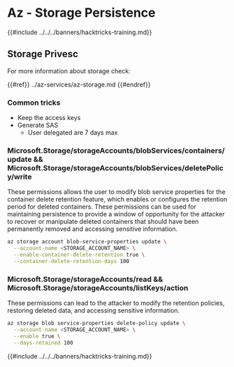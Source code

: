 # Az - Storage Persistence

{{#include ../../../banners/hacktricks-training.md}}

## Storage Privesc

For more information about storage check:

{{#ref}}
../az-services/az-storage.md
{{#endref}}

### Common tricks

- Keep the access keys
- Generate SAS
  - User delegated are 7 days max

### Microsoft.Storage/storageAccounts/blobServices/containers/update && Microsoft.Storage/storageAccounts/blobServices/deletePolicy/write

These permissions allows the user to modify blob service properties for the container delete retention feature, which enables or configures the retention period for deleted containers. These permissions can be used for maintaining persistence to provide a window of opportunity for the attacker to recover or manipulate deleted containers that should have been permanently removed and accessing sensitive information.

```bash
az storage account blob-service-properties update \
  --account-name <STORAGE_ACCOUNT_NAME> \
  --enable-container-delete-retention true \
  --container-delete-retention-days 100
```

### Microsoft.Storage/storageAccounts/read && Microsoft.Storage/storageAccounts/listKeys/action

These permissions can lead to the attacker to modify the retention policies, restoring deleted data, and accessing sensitive information.

```bash
az storage blob service-properties delete-policy update \
  --account-name <STORAGE_ACCOUNT_NAME> \
  --enable true \
  --days-retained 100
```

{{#include ../../../banners/hacktricks-training.md}}
